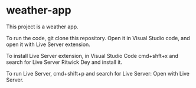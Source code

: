 # weather-app
This project is a weather app. 

To run the code, git clone this repository.
Open it in Visual Studio code, and open it with Live Server extension.


To install Live Server extension, in Visual Studio Code cmd+shft+x and search for Live Server Ritwick Dey and install it.

To run Live Server, cmd+shift+p and search for Live Server: Open with Live Server.
